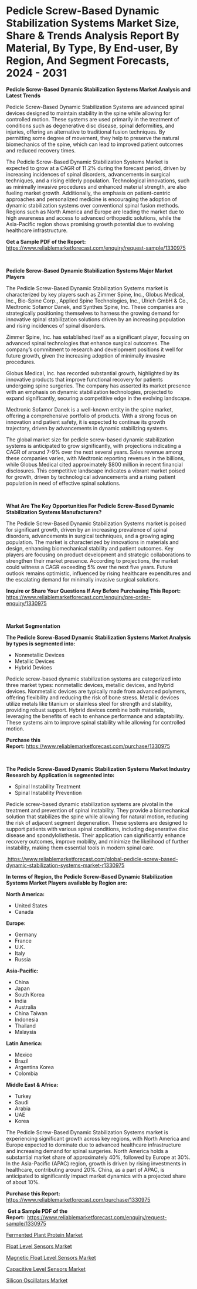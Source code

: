 <p><h1>Pedicle Screw-Based Dynamic Stabilization Systems Market Size, Share & Trends Analysis Report By Material, By Type, By End-user, By Region, And Segment Forecasts, 2024 - 2031</h1></p><p><strong>Pedicle Screw-Based Dynamic Stabilization Systems Market Analysis and Latest Trends</strong></p>
<p><p>Pedicle Screw-Based Dynamic Stabilization Systems are advanced spinal devices designed to maintain stability in the spine while allowing for controlled motion. These systems are used primarily in the treatment of conditions such as degenerative disc disease, spinal deformities, and injuries, offering an alternative to traditional fusion techniques. By permitting some degree of movement, they help to preserve the natural biomechanics of the spine, which can lead to improved patient outcomes and reduced recovery times.</p><p>The Pedicle Screw-Based Dynamic Stabilization Systems Market is expected to grow at a CAGR of 11.2% during the forecast period, driven by increasing incidences of spinal disorders, advancements in surgical techniques, and a rising elderly population. Technological innovations, such as minimally invasive procedures and enhanced material strength, are also fueling market growth. Additionally, the emphasis on patient-centric approaches and personalized medicine is encouraging the adoption of dynamic stabilization systems over conventional spinal fusion methods. Regions such as North America and Europe are leading the market due to high awareness and access to advanced orthopedic solutions, while the Asia-Pacific region shows promising growth potential due to evolving healthcare infrastructure.</p></p>
<p><strong>Get a Sample PDF of the Report:&nbsp;</strong> <a href="https://www.reliablemarketforecast.com/enquiry/request-sample/1330975?utm_campaign=1755&utm_medium=2&utm_source=Github&utm_content=ia&utm_term=19102024&utm_id=pedicle-screw-based-dynamic-stabilization-systems">https://www.reliablemarketforecast.com/enquiry/request-sample/1330975</a></p>
<p>&nbsp;</p>
<p><strong>Pedicle Screw-Based Dynamic Stabilization Systems Major Market Players</strong></p>
<p><p>The Pedicle Screw-Based Dynamic Stabilization Systems market is characterized by key players such as Zimmer Spine, Inc., Globus Medical, Inc., Bio-Spine Corp., Applied Spine Technologies, Inc., Ulrich GmbH & Co., Medtronic Sofamor Danek, and Synthes Spine, Inc. These companies are strategically positioning themselves to harness the growing demand for innovative spinal stabilization solutions driven by an increasing population and rising incidences of spinal disorders.</p><p>Zimmer Spine, Inc. has established itself as a significant player, focusing on advanced spinal technologies that enhance surgical outcomes. The company’s commitment to research and development positions it well for future growth, given the increasing adoption of minimally invasive procedures.</p><p>Globus Medical, Inc. has recorded substantial growth, highlighted by its innovative products that improve functional recovery for patients undergoing spine surgeries. The company has asserted its market presence with an emphasis on dynamic stabilization technologies, projected to expand significantly, securing a competitive edge in the evolving landscape.</p><p>Medtronic Sofamor Danek is a well-known entity in the spine market, offering a comprehensive portfolio of products. With a strong focus on innovation and patient safety, it is expected to continue its growth trajectory, driven by advancements in dynamic stabilizing systems.</p><p>The global market size for pedicle screw-based dynamic stabilization systems is anticipated to grow significantly, with projections indicating a CAGR of around 7-9% over the next several years. Sales revenue among these companies varies, with Medtronic reporting revenues in the billions, while Globus Medical cited approximately $800 million in recent financial disclosures. This competitive landscape indicates a vibrant market poised for growth, driven by technological advancements and a rising patient population in need of effective spinal solutions.</p></p>
<p>&nbsp;</p>
<p><strong>What Are The Key Opportunities For Pedicle Screw-Based Dynamic Stabilization Systems Manufacturers?</strong></p>
<p><p>The Pedicle Screw-Based Dynamic Stabilization Systems market is poised for significant growth, driven by an increasing prevalence of spinal disorders, advancements in surgical techniques, and a growing aging population. The market is characterized by innovations in materials and design, enhancing biomechanical stability and patient outcomes. Key players are focusing on product development and strategic collaborations to strengthen their market presence. According to projections, the market could witness a CAGR exceeding 5% over the next five years. Future outlook remains optimistic, influenced by rising healthcare expenditures and the escalating demand for minimally invasive surgical solutions.</p></p>
<p><strong>Inquire or Share Your Questions If Any Before Purchasing This Report:</strong> <a href="https://www.reliablemarketforecast.com/enquiry/pre-order-enquiry/1330975?utm_campaign=1755&utm_medium=2&utm_source=Github&utm_content=ia&utm_term=19102024&utm_id=pedicle-screw-based-dynamic-stabilization-systems">https://www.reliablemarketforecast.com/enquiry/pre-order-enquiry/1330975</a></p>
<p>&nbsp;</p>
<p><strong>Market Segmentation</strong></p>
<p><strong>The Pedicle Screw-Based Dynamic Stabilization Systems Market Analysis by types is segmented into:</strong></p>
<p><ul><li>Nonmetallic Devices</li><li>Metallic Devices</li><li>Hybrid Devices</li></ul></p>
<p><p>Pedicle screw-based dynamic stabilization systems are categorized into three market types: nonmetallic devices, metallic devices, and hybrid devices. Nonmetallic devices are typically made from advanced polymers, offering flexibility and reducing the risk of bone stress. Metallic devices utilize metals like titanium or stainless steel for strength and stability, providing robust support. Hybrid devices combine both materials, leveraging the benefits of each to enhance performance and adaptability. These systems aim to improve spinal stability while allowing for controlled motion.</p></p>
<p><strong>Purchase this Report:&nbsp;</strong><a href="https://www.reliablemarketforecast.com/purchase/1330975?utm_campaign=1755&utm_medium=2&utm_source=Github&utm_content=ia&utm_term=19102024&utm_id=pedicle-screw-based-dynamic-stabilization-systems">https://www.reliablemarketforecast.com/purchase/1330975</a></p>
<p>&nbsp;</p>
<p><strong>The Pedicle Screw-Based Dynamic Stabilization Systems Market Industry Research by Application is segmented into:</strong></p>
<p><ul><li>Spinal Instability Treatment</li><li>Spinal Instability Prevention</li></ul></p>
<p><p>Pedicle screw-based dynamic stabilization systems are pivotal in the treatment and prevention of spinal instability. They provide a biomechanical solution that stabilizes the spine while allowing for natural motion, reducing the risk of adjacent segment degeneration. These systems are designed to support patients with various spinal conditions, including degenerative disc disease and spondylolisthesis. Their application can significantly enhance recovery outcomes, improve mobility, and minimize the likelihood of further instability, making them essential tools in modern spinal care.</p></p>
<p><a href="https://www.reliablemarketforecast.com/global-pedicle-screw-based-dynamic-stabilization-systems-market-r1330975?utm_campaign=1755&utm_medium=2&utm_source=Github&utm_content=ia&utm_term=19102024&utm_id=pedicle-screw-based-dynamic-stabilization-systems">&nbsp;https://www.reliablemarketforecast.com/global-pedicle-screw-based-dynamic-stabilization-systems-market-r1330975</a></p>
<p><strong>In terms of Region, the Pedicle Screw-Based Dynamic Stabilization Systems Market Players available by Region are:</strong></p>
<p>
    <p> <strong> North America: </strong>
        <ul>
            <li>United States</li>
            <li>Canada</li>
        </ul>
        </p> 
    <p> <strong> Europe: </strong>
        <ul>
            <li>Germany</li>
            <li>France</li>
            <li>U.K.</li>
            <li>Italy</li>
            <li>Russia</li>
        </ul>
        </p> 
    <p> <strong> Asia-Pacific: </strong>
        <ul>
            <li>China</li>
            <li>Japan</li>
            <li>South Korea</li>
            <li>India</li>
            <li>Australia</li>
            <li>China Taiwan</li>
            <li>Indonesia</li>
            <li>Thailand</li>
            <li>Malaysia</li>
        </ul>
        </p> 
    <p> <strong> Latin America: </strong>
        <ul>
            <li>Mexico</li>
            <li>Brazil</li>
            <li>Argentina Korea</li>
            <li>Colombia</li>
        </ul>
        </p> 
    <p> <strong> Middle East & Africa: </strong>
        <ul>
            <li>Turkey</li>
            <li>Saudi</li>
            <li>Arabia</li>
            <li>UAE</li>
            <li>Korea</li>
        </ul>
    </p>
    </p>
<p><p>The Pedicle Screw-Based Dynamic Stabilization Systems market is experiencing significant growth across key regions, with North America and Europe expected to dominate due to advanced healthcare infrastructure and increasing demand for spinal surgeries. North America holds a substantial market share of approximately 40%, followed by Europe at 30%. In the Asia-Pacific (APAC) region, growth is driven by rising investments in healthcare, contributing around 20%. China, as a part of APAC, is anticipated to significantly impact market dynamics with a projected share of about 10%.</p></p>
<p><strong>Purchase this Report: </strong><a href="https://www.reliablemarketforecast.com/purchase/1330975?utm_campaign=1755&utm_medium=2&utm_source=Github&utm_content=ia&utm_term=19102024&utm_id=pedicle-screw-based-dynamic-stabilization-systems">https://www.reliablemarketforecast.com/purchase/1330975</a></p>
<p>&nbsp;<strong>Get a Sample PDF of the Report:&nbsp;&nbsp;</strong><a href="https://www.reliablemarketforecast.com/enquiry/request-sample/1330975?utm_campaign=1755&utm_medium=2&utm_source=Github&utm_content=ia&utm_term=19102024&utm_id=pedicle-screw-based-dynamic-stabilization-systems">https://www.reliablemarketforecast.com/enquiry/request-sample/1330975</a></p>
<p><strong></strong></p>
<p><p><a href="https://www.linkedin.com/pulse/global-fermented-plant-protein-market-product-types-applications-cqple?utm_campaign=1755&utm_medium=2&utm_source=Github&utm_content=ia&utm_term=19102024&utm_id=pedicle-screw-based-dynamic-stabilization-systems">Fermented Plant Protein Market</a></p><p><a href="https://www.linkedin.com/pulse/mapping-float-level-sensors-market-trends-challenges-gblcc?utm_campaign=1755&utm_medium=2&utm_source=Github&utm_content=ia&utm_term=19102024&utm_id=pedicle-screw-based-dynamic-stabilization-systems">Float Level Sensors Market</a></p><p><a href="https://www.linkedin.com/pulse/magnetic-float-level-sensors-market-growth-segmentation-rfzgc?utm_campaign=1755&utm_medium=2&utm_source=Github&utm_content=ia&utm_term=19102024&utm_id=pedicle-screw-based-dynamic-stabilization-systems">Magnetic Float Level Sensors Market</a></p><p><a href="https://www.linkedin.com/pulse/capacitive-level-sensors-market-research-report-exploring-size-7k6kc?utm_campaign=1755&utm_medium=2&utm_source=Github&utm_content=ia&utm_term=19102024&utm_id=pedicle-screw-based-dynamic-stabilization-systems">Capacitive Level Sensors Market</a></p><p><a href="https://www.linkedin.com/pulse/silicon-oscillators-market-investigation-industry-evolution-cqdnc?utm_campaign=1755&utm_medium=2&utm_source=Github&utm_content=ia&utm_term=19102024&utm_id=pedicle-screw-based-dynamic-stabilization-systems">Silicon Oscillators Market</a></p></p>